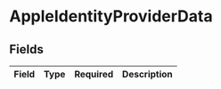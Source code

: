 # AppleIdentityProviderData


## Fields

| Field       | Type        | Required    | Description |
| ----------- | ----------- | ----------- | ----------- |